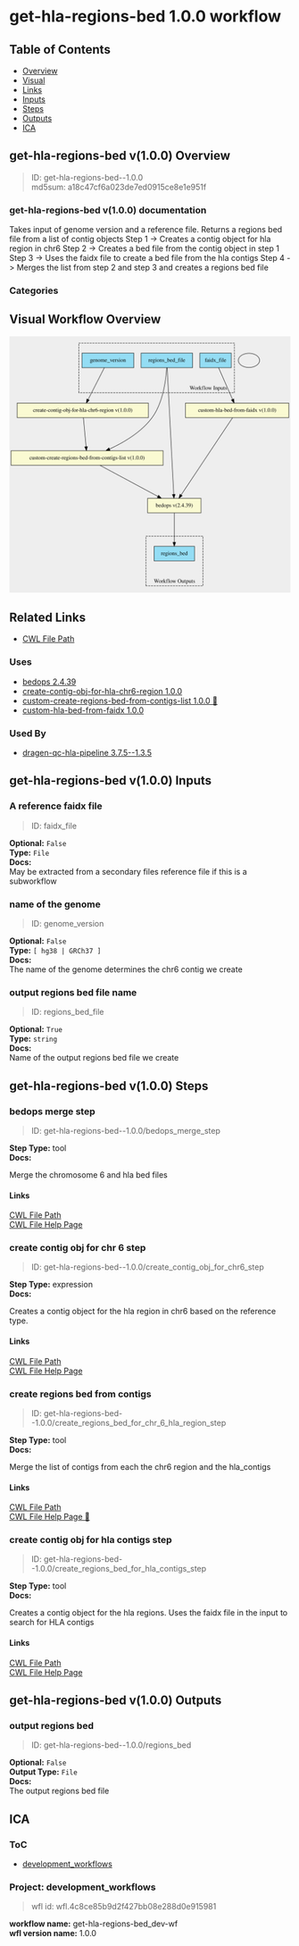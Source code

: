 
get-hla-regions-bed 1.0.0 workflow
==================================

## Table of Contents
  
- [Overview](#get-hla-regions-bed-v100-overview)  
- [Visual](#visual-workflow-overview)  
- [Links](#related-links)  
- [Inputs](#get-hla-regions-bed-v100-inputs)  
- [Steps](#get-hla-regions-bed-v100-steps)  
- [Outputs](#get-hla-regions-bed-v100-outputs)  
- [ICA](#ica)  


## get-hla-regions-bed v(1.0.0) Overview



  
> ID: get-hla-regions-bed--1.0.0  
> md5sum: a18c47cf6a023de7ed0915ce8e1e951f

### get-hla-regions-bed v(1.0.0) documentation
  
Takes input of genome version and a reference file.
Returns a regions bed file from a list of contig objects
Step 1 -> Creates a contig object for hla region in chr6
Step 2 -> Creates a bed file from the contig object in step 1
Step 3 -> Uses the faidx file to create a bed file from the hla contigs
Step 4 -> Merges the list from step 2 and step 3 and creates a regions bed file

### Categories
  


## Visual Workflow Overview
  
[![get-hla-regions-bed__1.0.0.svg](../../../../images/workflows/get-hla-regions-bed/1.0.0/get-hla-regions-bed__1.0.0.svg)](https://github.com/umccr/cwl-ica/raw/main/.github/catalogue/images/workflows/get-hla-regions-bed/1.0.0/get-hla-regions-bed__1.0.0.svg)
## Related Links
  
- [CWL File Path](../../../../../../workflows/get-hla-regions-bed/1.0.0/get-hla-regions-bed__1.0.0.cwl)  


### Uses
  
- [bedops 2.4.39](../../../tools/bedops/2.4.39/bedops__2.4.39.md)  
- [create-contig-obj-for-hla-chr6-region 1.0.0](../../../expressions/create-contig-obj-for-hla-chr6-region/1.0.0/create-contig-obj-for-hla-chr6-region__1.0.0.md)  
- [custom-create-regions-bed-from-contigs-list 1.0.0 :construction:](../../../tools/custom-create-regions-bed-from-contigs-list/1.0.0/custom-create-regions-bed-from-contigs-list__1.0.0.md)  
- [custom-hla-bed-from-faidx 1.0.0](../../../tools/custom-hla-bed-from-faidx/1.0.0/custom-hla-bed-from-faidx__1.0.0.md)  


### Used By
  
- [dragen-qc-hla-pipeline 3.7.5--1.3.5](../../dragen-qc-hla-pipeline/3.7.5--1.3.5/dragen-qc-hla-pipeline__3.7.5--1.3.5.md)  

  


## get-hla-regions-bed v(1.0.0) Inputs

### A reference faidx file



  
> ID: faidx_file
  
**Optional:** `False`  
**Type:** `File`  
**Docs:**  
May be extracted from a secondary files reference file if this is a subworkflow


### name of the genome



  
> ID: genome_version
  
**Optional:** `False`  
**Type:** `[ hg38 | GRCh37 ]`  
**Docs:**  
The name of the genome determines the chr6 contig we create


### output regions bed file name



  
> ID: regions_bed_file
  
**Optional:** `True`  
**Type:** `string`  
**Docs:**  
Name of the output regions bed file we create

  


## get-hla-regions-bed v(1.0.0) Steps

### bedops merge step


  
> ID: get-hla-regions-bed--1.0.0/bedops_merge_step
  
**Step Type:** tool  
**Docs:**
  
Merge the chromosome 6 and hla bed files

#### Links
  
[CWL File Path](../../../../../../tools/bedops/2.4.39/bedops__2.4.39.cwl)  
[CWL File Help Page](../../../tools/bedops/2.4.39/bedops__2.4.39.md)  


### create contig obj for chr 6 step


  
> ID: get-hla-regions-bed--1.0.0/create_contig_obj_for_chr6_step
  
**Step Type:** expression  
**Docs:**
  
Creates a contig object for the hla region
in chr6 based on the reference type.

#### Links
  
[CWL File Path](../../../../../../expressions/create-contig-obj-for-hla-chr6-region/1.0.0/create-contig-obj-for-hla-chr6-region__1.0.0.cwl)  
[CWL File Help Page](../../../expressions/create-contig-obj-for-hla-chr6-region/1.0.0/create-contig-obj-for-hla-chr6-region__1.0.0.md)  


### create regions bed from contigs


  
> ID: get-hla-regions-bed--1.0.0/create_regions_bed_for_chr_6_hla_region_step
  
**Step Type:** tool  
**Docs:**
  
Merge the list of contigs from each the chr6 region and the hla_contigs

#### Links
  
[CWL File Path](../../../../../../tools/custom-create-regions-bed-from-contigs-list/1.0.0/custom-create-regions-bed-from-contigs-list__1.0.0.cwl)  
[CWL File Help Page :construction:](../../../tools/custom-create-regions-bed-from-contigs-list/1.0.0/custom-create-regions-bed-from-contigs-list__1.0.0.md)  


### create contig obj for hla contigs step


  
> ID: get-hla-regions-bed--1.0.0/create_regions_bed_for_hla_contigs_step
  
**Step Type:** tool  
**Docs:**
  
Creates a contig object for the hla regions.
Uses the faidx file in the input to search for HLA contigs

#### Links
  
[CWL File Path](../../../../../../tools/custom-hla-bed-from-faidx/1.0.0/custom-hla-bed-from-faidx__1.0.0.cwl)  
[CWL File Help Page](../../../tools/custom-hla-bed-from-faidx/1.0.0/custom-hla-bed-from-faidx__1.0.0.md)  


## get-hla-regions-bed v(1.0.0) Outputs

### output regions bed



  
> ID: get-hla-regions-bed--1.0.0/regions_bed  

  
**Optional:** `False`  
**Output Type:** `File`  
**Docs:**  
The output regions bed file
  

  


## ICA

### ToC
  
- [development_workflows](#project-development_workflows)  


### Project: development_workflows


> wfl id: wfl.4c8ce85b9d2f427bb08e288d0e915981  

  
**workflow name:** get-hla-regions-bed_dev-wf  
**wfl version name:** 1.0.0  

  

